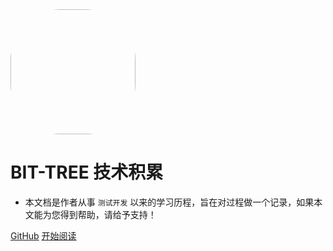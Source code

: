 <img width="200px" style="border-radius: 80px" bor src="https://note.youdao.com/yws/public/resource/7f5bc7c68877511de7441b2db224ad2f/xmlnote/BE4C6D7EBFFC4C09A90B313C063506A2/8310">

# BIT-TREE 技术积累

- 本文档是作者从事 ```测试开发``` 以来的学习历程，旨在对过程做一个记录，如果本文能为您得到帮助，请给予支持！



[GitHub](<https://github.com/doushimutou/Big-tree>)
[开始阅读](README.md)
